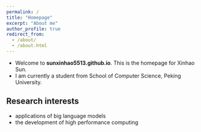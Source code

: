 ```yaml
---
permalink: /
title: "Homepage"
excerpt: "About me"
author_profile: true
redirect_from: 
  - /about/
  - /about.html
---
```


* Welcome to **sunxinhao5513.github.io**. This is the homepage for Xinhao Sun.
* I am currently a student from School of Computer Science, Peking University.

## Research interests

* applications of big language models
* the development of high performance computing
